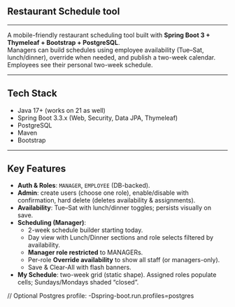 ## **Restaurant Schedule tool**

---
A mobile-friendly restaurant scheduling tool built with **Spring Boot 3 + Thymeleaf + Bootstrap + PostgreSQL**.  
Managers can build schedules using employee availability (Tue–Sat, lunch/dinner), override when needed, and publish a two-week calendar. Employees see their personal two-week schedule.

--- 

## Tech Stack
- Java 17+ (works on 21 as well)
- Spring Boot 3.3.x (Web, Security, Data JPA, Thymeleaf)
- PostgreSQL
- Maven
- Bootstrap

---

## Key Features
- **Auth & Roles**: `MANAGER`, `EMPLOYEE` (DB-backed).
- **Admin**: create users (choose one role), enable/disable with confirmation, hard delete (deletes availability & assignments).
- **Availability**: Tue–Sat with lunch/dinner toggles; persists visually on save.
- **Scheduling (Manager)**:
    - 2-week schedule builder starting today.
    - Day view with Lunch/Dinner sections and role selects filtered by availability.
    - **Manager role restricted** to MANAGERs.
    - Per-role **Override availability** to show all staff (or managers-only).
    - Save & Clear-All with flash banners.
- **My Schedule**: two-week grid (static shape). Assigned roles populate cells; Sundays/Mondays shaded “closed”.

  
// Optional Postgres profile: -Dspring-boot.run.profiles=postgres
